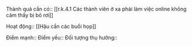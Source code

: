 

Thành quả cần có:: [[r.k.4.1 Các thành viên ở xa phải làm việc online không cảm thấy bị bỏ rơi]]

Hoạt động:: [[Hậu cần các buổi họp]]

Điểm mạnh::
Điểm yếu::
Đối tượng thụ hưởng::